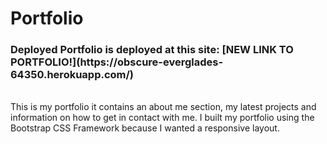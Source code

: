 # Portfolio
<h3>Deployed Portfolio is deployed at this site: [NEW LINK TO PORTFOLIO!](https://obscure-everglades-64350.herokuapp.com/)</h3>
<br>
This is my portfolio it contains an about me section, my latest projects and information on how to get in contact with me. I built my portfolio using the Bootstrap CSS Framework because I wanted a responsive layout.

